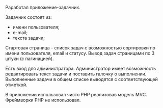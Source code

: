 Раработал приложение-задачник.

Задачник состоят из:
- имени пользователя;
- е-mail;
- текста задачи;

Стартовая страница - список задач с возможностью сортировки по имени пользователя, email и статусу. Вывод задач страницами по 3 штуки (с пагинацией). 

Есть вход для администратора. Администратор имеет возможность редактировать текст задачи и поставить галочку о выполнении. Выполненные задачи в общем списке выводятся с соответствующей отметкой.

В приложении использовал чисто PHP реализовав модель MVC. Фреймворки PHP не использовал.
